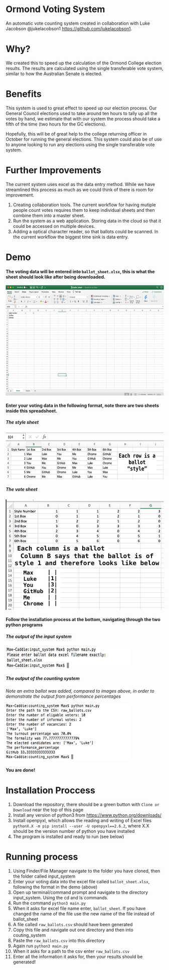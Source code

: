 # Ormond Voting System
An automatic vote counting system created in collaboration with Luke Jacobson @jukelacobson1 https://github.com/jukelacobson1. 

# Why?
We created this to speed up the calculation of the Ormond College election results. The results are calculated using the single transferable vote system, similar to how the Australian Senate is elected.

# Benefits
This system is used to great effect to speed up our election process. Our General Council elections used to take around ten hours to tally up all the votes by hand, we estimate that with our system the process should take a fifth of the time (two hours for the GC elections).

Hopefully, this will be of great help to the college returning officer in October for running the general elections. This system could also be of use to anyone looking to run any elections using the single transferable vote system.

# Further Improvements
The current system uses excel as the data entry method. While we have streamlined this process as much as we could think of there is room for improvement.
  1. Creating collaboration tools. The current workflow for having mutiple people count votes requires them to keep individual sheets and then combine them into a master sheet.
  2. Run the system as a web application. Storing data in the cloud so that it could be accessed on multiple devices.
  3. Adding a optical character reader, so that ballots could be scanned. In the current workflow the biggest time sink is data entry.

# Demo

#### The voting data will be entered into `ballot_sheet.xlsx`, this is what the sheet should look like after being downloaded.

<img src="./readme_images/empty_sheet.png" alt="Empty Ballot Sheet" width="600" height="350">

#### Enter your voting data in the following format, note there are two sheets inside this spreadsheet.
##### The style sheet
<img src="./readme_images/ballot_style.png" alt="Example Style Sheet" width="600" height="150">

##### The vote sheet

<img src="./readme_images/vote_sheet.png" alt="Example Votes Sheet" width="600" height="350">

#### Follow the installation process at the bottom, navigating through the two python programs

##### The output of the input system
<img src="./readme_images/terminal_output_1.png" alt="Output of input system" width="400" height="70">

##### The output of the counting system
*Note an extra ballot was added, compared to images above, in order to demonstrate the output from performance percentages*

<img src="./readme_images/terminal_output_2.png" alt="Output of counting system" width="400" height="180">

#### You are done!


# Installation Proccess

1. Download the repository, there should be a green button with `Clone or Download` near the top of this page
2. Install any version of python3 from https://www.python.org/downloads/
3. Install openpyxl, which allows the reading and writing of Excel files `pythonX.X -m pip install --user -U openpyxl==2.6.2`, where X.X should be the version number of python you have installed
4. The program is installed and ready to run (see below)

# Running process

1. Using Finder/File Manager navigate to the folder you have cloned, then the folder called input_system
2. Enter your voting data into the excel file called `ballot_sheet.xlsx`, following the format in the demo (above)
3. Open up terminal/command prompt and navigate to the directory input_system. Using the cd and ls commands.
4. Run the command `python3 main.py`
5. When it asks for excel file name enter, `ballot_sheet`. If you have changed the name of the file use the new name of the file instead of ballot_sheet
5. A file called `raw_ballots.csv` should have been generated
6. Copy this file and navigate out one directory and then into couting_system
7. Paste the `raw_ballots.csv` into this directory
8. Again run `python3 main.py`
9. When it asks for a path to the csv enter `raw_ballots.csv`
10. Enter all the information it asks for, then your results should be generated!

